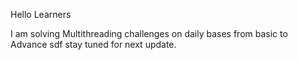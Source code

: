 Hello Learners 

I am solving Multithreading challenges on daily bases from basic to Advance 
sdf
stay tuned for next update.
